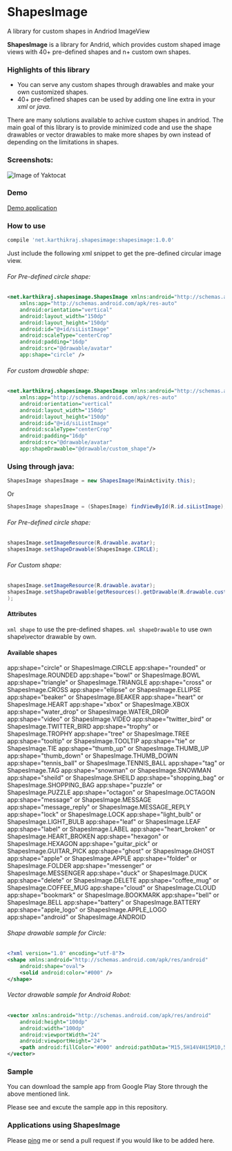 # ShapesImage
A library for custom shapes in Andriod ImageView


**ShapesImage** is a library for Andrid, which provides custom shaped image views with 40+ pre-defined shapes and n+ custom own shapes.

### Highlights of this library

* You can serve any custom shapes through drawables and make your own customized shapes.
* 40+ pre-defined shapes can be used by adding one line extra in your *xml* or *java*.


There are many solutions available to achive custom shapes in andriod. The main goal of this library is to provide minimized code and use the shape drawables or vector drawables to make more shapes by own instead of depending on the limitations in shapes.


### Screenshots:

![Image of Yaktocat](https://octodex.github.com/images/yaktocat.png)

### Demo

[Demo application](https://play.google.com/store/apps/details?id=net.karthikraj.shapesimagesample)

### How to use

```gradle
compile 'net.karthikraj.shapesimage:shapesimage:1.0.0'
```

Just include the following xml snippet to get the pre-defined circular image view.

###### For Pre-defined circle shape:

```xml
<net.karthikraj.shapesimage.ShapesImage xmlns:android="http://schemas.android.com/apk/res/android"
    xmlns:app="http://schemas.android.com/apk/res-auto"
    android:orientation="vertical"
    android:layout_width="150dp"
    android:layout_height="150dp"
    android:id="@+id/siListImage"
    android:scaleType="centerCrop"
    android:padding="16dp"
    android:src="@drawable/avatar"
    app:shape="circle" />
```

###### For custom drawable shape:

```xml
<net.karthikraj.shapesimage.ShapesImage xmlns:android="http://schemas.android.com/apk/res/android"
    xmlns:app="http://schemas.android.com/apk/res-auto"
    android:orientation="vertical"
    android:layout_width="150dp"
    android:layout_height="150dp"
    android:id="@+id/siListImage"
    android:scaleType="centerCrop"
    android:padding="16dp"
    android:src="@drawable/avatar"
    app:shapeDrawable="@drawable/custom_shape"/>
```

### Using through java:

```java
ShapesImage shapesImage = new ShapesImage(MainActivity.this);
```
Or
```java
ShapesImage shapesImage = (ShapesImage) findViewById(R.id.siListImage);
```

###### For Pre-defined circle shape:

```java
shapesImage.setImageResource(R.drawable.avatar);
shapesImage.setShapeDrawable(ShapesImage.CIRCLE);
```

###### For Custom shape:

```java
shapesImage.setImageResource(R.drawable.avatar);
shapesImage.setShapeDrawable(getResources().getDrawable(R.drawable.custom_shape)
);
```


#### Attributes

```xml shape``` to use the pre-defined shapes.
```xml shapeDrawable``` to use own shape\vector drawable by own.


#### Available shapes

app:shape="circle" or ShapesImage.CIRCLE
app:shape="rounded" or ShapesImage.ROUNDED
app:shape="bowl" or ShapesImage.BOWL
app:shape="triangle" or ShapesImage.TRIANGLE
app:shape="cross" or ShapesImage.CROSS
app:shape="ellipse" or ShapesImage.ELLIPSE
app:shape="beaker" or ShapesImage.BEAKER
app:shape="heart" or ShapesImage.HEART
app:shape="xbox" or ShapesImage.XBOX
app:shape="water_drop" or ShapesImage.WATER_DROP
app:shape="video" or ShapesImage.VIDEO
app:shape="twitter_bird" or ShapesImage.TWITTER_BIRD
app:shape="trophy" or ShapesImage.TROPHY
app:shape="tree" or ShapesImage.TREE
app:shape="tooltip" or ShapesImage.TOOLTIP
app:shape="tie" or ShapesImage.TIE
app:shape="thumb_up" or ShapesImage.THUMB_UP
app:shape="thumb_down" or ShapesImage.THUMB_DOWN
app:shape="tennis_ball" or ShapesImage.TENNIS_BALL
app:shape="tag" or ShapesImage.TAG
app:shape="snowman" or ShapesImage.SNOWMAN
app:shape="sheild" or ShapesImage.SHEILD
app:shape="shopping_bag" or ShapesImage.SHOPPING_BAG
app:shape="puzzle" or ShapesImage.PUZZLE
app:shape="octagon" or ShapesImage.OCTAGON
app:shape="message" or ShapesImage.MESSAGE
app:shape="message_reply" or ShapesImage.MESSAGE_REPLY
app:shape="lock" or ShapesImage.LOCK
app:shape="light_bulb" or ShapesImage.LIGHT_BULB
app:shape="leaf" or ShapesImage.LEAF
app:shape="label" or ShapesImage.LABEL
app:shape="heart_broken" or ShapesImage.HEART_BROKEN
app:shape="hexagon" or ShapesImage.HEXAGON
app:shape="guitar_pick" or ShapesImage.GUITAR_PICK
app:shape="ghost" or ShapesImage.GHOST
app:shape="apple" or ShapesImage.APPLE
app:shape="folder" or ShapesImage.FOLDER
app:shape="messenger" or ShapesImage.MESSENGER
app:shape="duck" or ShapesImage.DUCK
app:shape="delete" or ShapesImage.DELETE
app:shape="coffee_mug" or ShapesImage.COFFEE_MUG
app:shape="cloud" or ShapesImage.CLOUD
app:shape="bookmark" or ShapesImage.BOOKMARK
app:shape="bell" or ShapesImage.BELL
app:shape="battery" or ShapesImage.BATTERY
app:shape="apple_logo" or ShapesImage.APPLE_LOGO
app:shape="android" or ShapesImage.ANDROID



###### Shape drawable sample for Circle:

```xml
<?xml version="1.0" encoding="utf-8"?>
<shape xmlns:android="http://schemas.android.com/apk/res/android"
    android:shape="oval">
    <solid android:color="#000" />
</shape>
```

###### Vector drawable sample for Android Robot:

```xml 
<vector xmlns:android="http://schemas.android.com/apk/res/android"
    android:height="100dp"
    android:width="100dp"
    android:viewportWidth="24"
    android:viewportHeight="24">
    <path android:fillColor="#000" android:pathData="M15,5H14V4H15M10,5H9V4H10M15.53,2.16L16.84,0.85C17.03,0.66 17.03,0.34 16.84,0.14C16.64,-0.05 16.32,-0.05 16.13,0.14L14.65,1.62C13.85,1.23 12.95,1 12,1C11.04,1 10.14,1.23 9.34,1.63L7.85,0.14C7.66,-0.05 7.34,-0.05 7.15,0.14C6.95,0.34 6.95,0.66 7.15,0.85L8.46,2.16C6.97,3.26 6,5 6,7H18C18,5 17,3.25 15.53,2.16M20.5,8A1.5,1.5 0 0,0 19,9.5V16.5A1.5,1.5 0 0,0 20.5,18A1.5,1.5 0 0,0 22,16.5V9.5A1.5,1.5 0 0,0 20.5,8M3.5,8A1.5,1.5 0 0,0 2,9.5V16.5A1.5,1.5 0 0,0 3.5,18A1.5,1.5 0 0,0 5,16.5V9.5A1.5,1.5 0 0,0 3.5,8M6,18A1,1 0 0,0 7,19H8V22.5A1.5,1.5 0 0,0 9.5,24A1.5,1.5 0 0,0 11,22.5V19H13V22.5A1.5,1.5 0 0,0 14.5,24A1.5,1.5 0 0,0 16,22.5V19H17A1,1 0 0,0 18,18V8H6V18Z" />
</vector>
```




### Sample

You can download the sample app from Google Play Store through the above mentioned link.

Please see and excute the sample app in this repository.


### Applications using ShapesImage

Please [ping](mailto:makovkastar@gmail.com) me or send a pull request if you would like to be added here.
